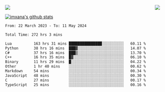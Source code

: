 <p>
  <a href="https://count.getloli.com/"><img src="https://count.getloli.com/get/@xana.readme?theme=moebooru-h"></a>
  <img src="https://weather-icon.journeyad.repl.co/@hangzhou?v=1" align="right">
</p>


<a href="https://github.com/imxana"><img align="center" src="https://github-readme-stats.vercel.app/api?username=imxana&show_icons=true&include_all_commits=true&hide_border=tru&custom_title=imxana%27s%20Github%20Stats" alt="imxana's github stats" /></a> 

<!--START_SECTION:waka-->

```txt
From: 22 March 2023 - To: 11 May 2024

Total Time: 272 hrs 3 mins

Lua          163 hrs 31 mins ███████████████░░░░░░░░░░   60.11 %
Python       38 hrs 16 mins  ███▓░░░░░░░░░░░░░░░░░░░░░   14.07 %
C#           37 hrs 16 mins  ███▒░░░░░░░░░░░░░░░░░░░░░   13.70 %
C++          16 hrs 35 mins  █▓░░░░░░░░░░░░░░░░░░░░░░░   06.10 %
Binary       11 hrs 29 mins  █░░░░░░░░░░░░░░░░░░░░░░░░   04.22 %
Other        1 hr 40 mins    ░░░░░░░░░░░░░░░░░░░░░░░░░   00.62 %
Markdown     54 mins         ░░░░░░░░░░░░░░░░░░░░░░░░░   00.34 %
JavaScript   48 mins         ░░░░░░░░░░░░░░░░░░░░░░░░░   00.30 %
C            27 mins         ░░░░░░░░░░░░░░░░░░░░░░░░░   00.17 %
TypeScript   25 mins         ░░░░░░░░░░░░░░░░░░░░░░░░░   00.16 %
```

<!--END_SECTION:waka-->
